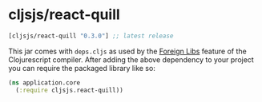 # cljsjs/react-quill

[](dependency)
```clojure
[cljsjs/react-quill "0.3.0"] ;; latest release
```
[](/dependency)

This jar comes with `deps.cljs` as used by the [Foreign Libs][flibs] feature
of the Clojurescript compiler. After adding the above dependency to your project
you can require the packaged library like so:

```clojure
(ns application.core
  (:require cljsjs.react-quill))
```

[flibs]: https://github.com/clojure/clojurescript/wiki/Packaging-Foreign-Dependencies
